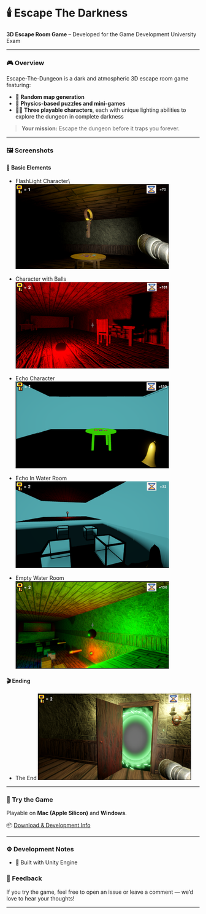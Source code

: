 # 🕯️ Escape The Darkness

**3D Escape Room Game** – Developed for the Game Development University Exam

---

### 🎮 Overview
Escape-The-Dungeon is a dark and atmospheric 3D escape room game featuring:

- 🧩 **Random map generation**
- 🧲 **Physics-based puzzles and mini-games**
- 🕵️‍♀️ **Three playable characters**, each with unique lighting abilities to explore the dungeon in complete darkness

> **Your mission:** Escape the dungeon before it traps you forever.

---

### 🖼️ Screenshots

#### 🧱 Basic Elements

- FlashLight Character\\
  <img src="./Images/basic-key-flashlight.PNG" alt="FlashLight Character" width="400"/>

- Character with Balls
  <img src="./Images/balls.PNG" alt="Character with Balls" width="400"/>

- Echo Character 
  <img src="./Images/echo-minigame.PNG" alt="Echo Character" width="400"/>

- Echo In Water Room
  <img src="./Images/echo-water-2.PNG" alt="Echo In Water Room" width="400"/>

- Empty Water Room  
  <img src="./Images/no-water-balls.PNG" alt="Empty Water Room" width="400"/>

#### 🎬 Ending

- The End 
  <img src="./Images/the-end.PNG" alt="The End" width="400"/>

---

### 🚀 Try the Game

Playable on **Mac (Apple Silicon)** and **Windows**.

📦 [Download & Development Info](https://drive.google.com/drive/folders/1erUmX34KVED94jPAI2y2jboKP1-At1aX)

---

### ⚙️ Development Notes

- 🧱 Built with Unity Engine

### 💬 Feedback

If you try the game, feel free to open an issue or leave a comment — we’d love to hear your thoughts!

---
